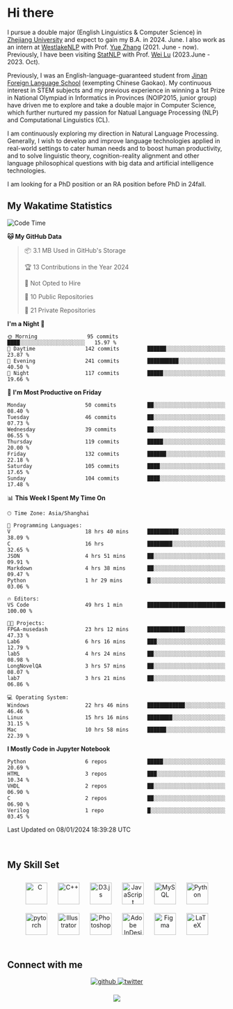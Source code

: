 # Hi there

I pursue a double major (English Linguistics & Computer Science) in [Zhejiang University](https://www.zju.edu.cn/english/) and expect to gain my B.A. in 2024. June. I also work as an intern at [WestlakeNLP](https://westlakenlp.netlify.app/) with Prof. [Yue Zhang](https://frcchang.github.io/) (2021. June - now). Previously, I have been visiting [StatNLP](https://statnlp-research.github.io/) with Prof. [Wei Lu](https://istd.sutd.edu.sg/people/faculty/lu-wei) (2023.June - 2023. Oct).

Previously, I was an English-language-guaranteed student from [Jinan Foreign Language School](https://en.wikipedia.org/wiki/Jinan_Foreign_Language_School) (exempting Chinese Gaokao). My continuous interest in STEM subjects and my previous experience in winning a 1st Prize in National Olympiad in Informatics in Provinces (NOIP2015, junior group) have driven me to explore and take a double major in Computer Science, which further nurtured my passion for Natual Language Processing (NLP) and Computational Linguistics (CL).

I am continuously exploring my direction in Natural Language Processing. Generally, I wish to develop and improve language technologies applied in real-world settings to cater human needs and to boost human productivity, and to solve linguistic theory, cognition-reality alignment and other language philosophical questions with big data and artificial intelligence technologies.

I am looking for a PhD position or an RA position before PhD in 24fall.
<br/>  


<!-- 
## Github Stats  
<div align="center"><img src="https://github-readme-stats.vercel.app/api?username=LuneRGB&show_icons=true&count_private=true&hide_border=true" align="center" /></div>  

<br/>   -->


## My Wakatime Statistics

<!--START_SECTION:waka-->
![Code Time](http://img.shields.io/badge/Code%20Time-1%2C156%20hrs%2017%20mins-blue)

**🐱 My GitHub Data** 

> 📦 3.1 MB Used in GitHub's Storage 
 > 
> 🏆 13 Contributions in the Year 2024
 > 
> 🚫 Not Opted to Hire
 > 
> 📜 10 Public Repositories 
 > 
> 🔑 21 Private Repositories 
 > 
**I'm a Night 🦉** 

```text
🌞 Morning                95 commits          ████░░░░░░░░░░░░░░░░░░░░░   15.97 % 
🌆 Daytime                142 commits         ██████░░░░░░░░░░░░░░░░░░░   23.87 % 
🌃 Evening                241 commits         ██████████░░░░░░░░░░░░░░░   40.50 % 
🌙 Night                  117 commits         █████░░░░░░░░░░░░░░░░░░░░   19.66 % 
```
📅 **I'm Most Productive on Friday** 

```text
Monday                   50 commits          ██░░░░░░░░░░░░░░░░░░░░░░░   08.40 % 
Tuesday                  46 commits          ██░░░░░░░░░░░░░░░░░░░░░░░   07.73 % 
Wednesday                39 commits          ██░░░░░░░░░░░░░░░░░░░░░░░   06.55 % 
Thursday                 119 commits         █████░░░░░░░░░░░░░░░░░░░░   20.00 % 
Friday                   132 commits         ██████░░░░░░░░░░░░░░░░░░░   22.18 % 
Saturday                 105 commits         ████░░░░░░░░░░░░░░░░░░░░░   17.65 % 
Sunday                   104 commits         ████░░░░░░░░░░░░░░░░░░░░░   17.48 % 
```


📊 **This Week I Spent My Time On** 

```text
🕑︎ Time Zone: Asia/Shanghai

💬 Programming Languages: 
V                        18 hrs 40 mins      ██████████░░░░░░░░░░░░░░░   38.09 % 
C                        16 hrs              ████████░░░░░░░░░░░░░░░░░   32.65 % 
JSON                     4 hrs 51 mins       ██░░░░░░░░░░░░░░░░░░░░░░░   09.91 % 
Markdown                 4 hrs 38 mins       ██░░░░░░░░░░░░░░░░░░░░░░░   09.47 % 
Python                   1 hr 29 mins        █░░░░░░░░░░░░░░░░░░░░░░░░   03.06 % 

🔥 Editors: 
VS Code                  49 hrs 1 min        █████████████████████████   100.00 % 

🐱‍💻 Projects: 
FPGA-musedash            23 hrs 12 mins      ████████████░░░░░░░░░░░░░   47.33 % 
Lab6                     6 hrs 16 mins       ███░░░░░░░░░░░░░░░░░░░░░░   12.79 % 
lab5                     4 hrs 24 mins       ██░░░░░░░░░░░░░░░░░░░░░░░   08.98 % 
LongNovelQA              3 hrs 57 mins       ██░░░░░░░░░░░░░░░░░░░░░░░   08.07 % 
lab7                     3 hrs 21 mins       ██░░░░░░░░░░░░░░░░░░░░░░░   06.86 % 

💻 Operating System: 
Windows                  22 hrs 46 mins      ████████████░░░░░░░░░░░░░   46.46 % 
Linux                    15 hrs 16 mins      ████████░░░░░░░░░░░░░░░░░   31.15 % 
Mac                      10 hrs 58 mins      ██████░░░░░░░░░░░░░░░░░░░   22.39 % 
```

**I Mostly Code in Jupyter Notebook** 

```text
Python                   6 repos             █████░░░░░░░░░░░░░░░░░░░░   20.69 % 
HTML                     3 repos             ███░░░░░░░░░░░░░░░░░░░░░░   10.34 % 
VHDL                     2 repos             ██░░░░░░░░░░░░░░░░░░░░░░░   06.90 % 
C                        2 repos             ██░░░░░░░░░░░░░░░░░░░░░░░   06.90 % 
Verilog                  1 repo              █░░░░░░░░░░░░░░░░░░░░░░░░   03.45 % 
```




 Last Updated on 08/01/2024 18:39:28 UTC
<!--END_SECTION:waka-->


<!-- <div align="center">

  [![Top Langs](https://github-readme-stats.vercel.app/api/top-langs/?username=LuneRGB&layout=compact)](https://github.com/LuneRGB/github-readme-stats)

</div>   -->

<br/>  



## My Skill Set  
<div align="center">  
<a href="https://www.cprogramming.com/" target="_blank"><img style="margin: 10px" src="https://profilinator.rishav.dev/skills-assets/c-original.svg" alt="C" height="50" /></a>  
<a href="https://www.cplusplus.com/" target="_blank"><img style="margin: 10px" src="https://profilinator.rishav.dev/skills-assets/cplusplus-original.svg" alt="C++" height="50" /></a>  
<a href="https://d3js.org/" target="_blank"><img style="margin: 10px" src="https://profilinator.rishav.dev/skills-assets/d3js-original.svg" alt="D3.js" height="50" /></a>  
<a href="https://www.javascript.com/" target="_blank"><img style="margin: 10px" src="https://profilinator.rishav.dev/skills-assets/javascript-original.svg" alt="JavaScript" height="50" /></a>  
<a href="https://www.mysql.com/" target="_blank"><img style="margin: 10px" src="https://profilinator.rishav.dev/skills-assets/mysql-original-wordmark.svg" alt="MySQL" height="50" /></a>  
<a href="https://www.python.org/" target="_blank"><img style="margin: 10px" src="https://profilinator.rishav.dev/skills-assets/python-original.svg" alt="Python" height="50" /></a>  
<a href="https://pytorch.org/" target="_blank"><img style="margin: 10px" src="https://profilinator.rishav.dev/skills-assets/pytorch-icon.svg" alt="pytorch" height="50" /></a>  
<a href="https://www.adobe.com/in/products/illustrator.html" target="_blank"><img style="margin: 10px" src="https://profilinator.rishav.dev/skills-assets/adobe_illustrator-icon.svg" alt="Illustrator" height="50" /></a>  
<a href="https://www.adobe.com/in/products/photoshop.html" target="_blank"><img style="margin: 10px" src="https://profilinator.rishav.dev/skills-assets/photoshop-plain.svg" alt="Photoshop" height="50" /></a>  
<a href="https://www.adobe.com/in/products/indesign.html" target="_blank"><img style="margin: 10px" src="https://profilinator.rishav.dev/skills-assets/adobeindesign.svg" alt="Adobe InDesign" height="50" /></a>  
<a href="https://www.figma.com/" target="_blank"><img style="margin: 10px" src="https://profilinator.rishav.dev/skills-assets/figma-icon.svg" alt="Figma" height="50" /></a>  
<a href="https://www.latex-project.org/" target="_blank"><img style="margin: 10px" src="https://profilinator.rishav.dev/skills-assets/latex.png" alt="LaTeX" height="50" /></a>  
</div>  

<br/>  



## Connect with me  
<div align="center">
<a href="https://github.com/ruoxining" target="_blank">
<img src=https://img.shields.io/badge/github-%2324292e.svg?&style=for-the-badge&logo=github&logoColor=white alt=github style="margin-bottom: 5px;" />
</a>
<a href="https://twitter.com/ruoxi_ning" target="_blank">
<img src=https://img.shields.io/badge/twitter-%2300acee.svg?&style=for-the-badge&logo=twitter&logoColor=white alt=twitter style="margin-bottom: 5px;" />
</a>  
</div>  
  

<br/> 


<div align="center">
<img src="https://komarev.com/ghpvc/?username=LuneRGB&&style=flat-square" align="center" />
</div>  

<br />
